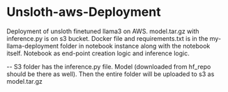 # Unsloth-aws-Deployment
Deployment of unsloth finetuned llama3 on AWS.
model.tar.gz with inference.py is on s3 bucket. 
Docker file and requirements.txt is in the my-llama-deployment folder in notebook instance along with the notebook itself.
Notebook as end-point creation logic and inference logic.

-- S3 folder has the inference.py file. Model (downloaded from hf_repo should be there as well). Then the entire folder will be uploaded to s3 as model.tar.gz
